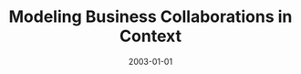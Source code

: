 ---
abstract: ''
authors:
- Birgit Hofreiter
- Christian Huemer
date: '2003-01-01'
featured: false
links:
- name: Publik
  url: https://publik.tuwien.ac.at/showentry.php?ID=203826&lang=2
publication_types:
- '1'
publishDate: '2003-01-01'
title: Modeling Business Collaborations in Context
url_pdf: ''
---